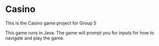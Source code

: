 # Casino
This is the Casino game project for Group 5

This game runs in Java. The game will prompt you for inputs for how to navigate and play the game.
